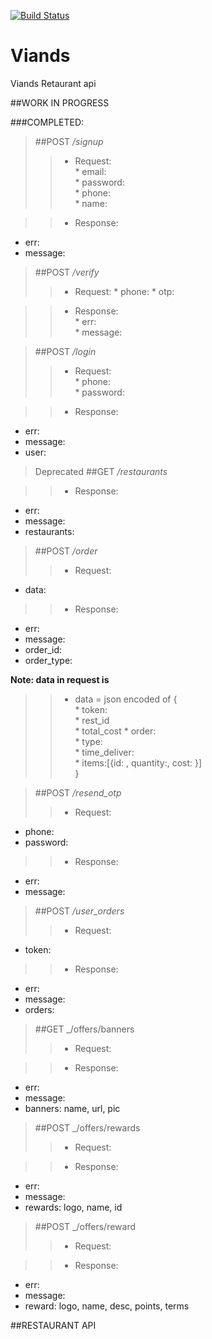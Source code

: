 [![Build Status](https://travis-ci.org/one100solutions/Viands.svg?branch=master)](https://travis-ci.org/one100solutions/Viands)
# Viands
Viands Retaurant api

##WORK IN PROGRESS

###COMPLETED:

> ##POST _/signup_
>>  * Request:  
    * email:  
    * password:  
    * phone:  
    * name:  

>> * Response:
   * err:  
   * message:

> ##POST _/verify_  
>>  * Request:
    * phone:
    * otp:  

>>  * Response:  
    * err:  
    * message:  

> ##POST _/login_  
>>  * Request:  
    * phone:  
    * password:  

>> * Response:
   * err:  
   * message:
   * user:
>Deprecated
> ##GET _/restaurants_  
>>  

>> * Response:      
   * err:   
   * message:  
   * restaurants:  

> ##POST _/order_  
>> * Request:  
   * data: 

>> * Response:  
   * err:  
   * message:  
   * order_id:
   * order_type:
  
  **Note: data in request is**  
>>  * data = json encoded of {  
      * token:  
      * rest_id  
      * total_cost
      * order:  
      *   type:  
      *   time_deliver:  
      *   items:[{id: , quantity:, cost: }]  
    }

> ##POST _/resend_otp_  
>> * Request:    
   * phone:  
   * password:  

>> * Response:    
   * err:  
   * message:  

> ##POST _/user_orders_  
>> * Request:  
   * token:  

>> * Response:  
   * err:  
   * message:  
   * orders: 


> ##GET _/offers/banners
>> * Request:

>> * Response:  
   * err:  
   * message:  
   * banners: name, url, pic


> ##POST _/offers/rewards 
>> * Request: 

>> * Response:  
   * err:  
   * message:  
   * rewards: logo, name, id

> ##POST _/offers/reward  
>> * Request:

>> * Response:  
   * err:  
   * message:  
   * reward: logo, name, desc, points, terms
   

##RESTAURANT API

> ##